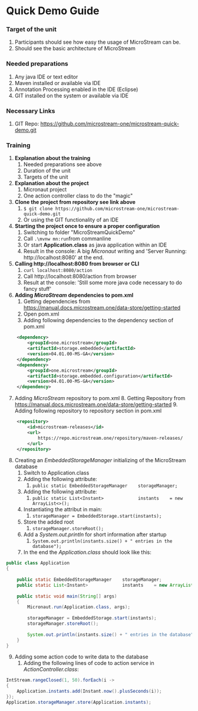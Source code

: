 <h1>Quick Demo Guide</h1>

<h3>Target of the unit</h3>

1. Participants should see how easy the usage of MicroStream can be.
2. Should see the basic architecture of MicroStream

<h3>Needed preparations</h3>

1. Any java IDE or text editor
2. Maven installed or available via IDE
3. Annotation Processing enabled in the IDE (Eclipse)
4. GIT installed on the system or available via IDE

<h3>Necessary Links</h3>

1. GIT Repo: https://github.com/microstream-one/microstream-quick-demo.git

<h3>Training</h3>

1. <strong>Explanation about the training</strong>
	1. Needed preparations see above
	2. Duration of the unit
	3. Targets of the unit
2. <strong>Explanation about the project</strong>
	1. Micronaut project
	2. One action controller class to do the "magic"
3. <strong>Clone the project from repository see link above</strong>
	1. `$ git clone https://github.com/microstream-one/microstream-quick-demo.git`
	2. Or using the GIT functionality of an IDE
4. <strong>Starting the project once to ensure a proper configuration</strong>
	1. Switching to folder "MicroStreamQuickDemo"
	2. Call `.\mvnw mn:run`from commanline
	3. Or start **Application.class** as java application within an IDE
	4. Result in the console: A big *Micronaut* writing and 'Server Running: http://localhost:8080' at the end.
5. <strong>Calling http://localhost:8080 from browser or CLI</strong>
	1. `curl localhost:8080/action`
	2. Call http://localhost:8080/action from browser
	3. Result at the console: 'Still some more java code necessary to do fancy stuff'
6. <strong>Adding *MicroStream* dependencies to pom.xml</strong>
	1. Getting dependencies from https://manual.docs.microstream.one/data-store/getting-started
	2. Open pom.xml
	3. Adding following dependencies to the dependency section of pom.xml

```xml
	<dependency>
		<groupId>one.microstream</groupId>
		<artifactId>storage.embedded</artifactId>
		<version>04.01.00-MS-GA</version>
	</dependency>
	<dependency>
		<groupId>one.microstream</groupId>
		<artifactId>storage.embedded.configuration</artifactId>
		<version>04.01.00-MS-GA</version>
	</dependency>
```
7. Adding *MicroStream* repository to pom.xml
	8. Getting Repository from https://manual.docs.microstream.one/data-store/getting-started
	9. Adding following repository to repository section in pom.xml

```xml
	<repository>
		<id>microstream-releases</id>
		<url>
			https://repo.microstream.one/repository/maven-releases/
		</url>
	</repository>
``` 
8. Creating an *EmbeddedStorageManager* initializing of the MicroStream database
	1. Switch to Application.class
	2. Adding the following attribute: 
		1. `public static EmbeddedStorageManager	storageManager;`
	3. Adding the following attribute: 
		1. `public static List<Instant>				instants	= new ArrayList<>();`
	4. Instantiating the attribut in main: 
		1. `storageManager = EmbeddedStorage.start(instants);`
	5. Store the added root
		1. `storageManager.storeRoot();`
	6. Add a *System.out.println* for short information after startup
		1. `System.out.println(instants.size() + " entries in the database");` 
	7. In the end the *Application.class* should look like this:

```java
public class Application
{
	
	public static EmbeddedStorageManager	storageManager;
	public static List<Instant>				instants	= new ArrayList<>();
	
	public static void main(String[] args)
	{
		Micronaut.run(Application.class, args);
		
		storageManager = EmbeddedStorage.start(instants);
		storageManager.storeRoot();
		
		System.out.println(instants.size() + " entries in the database");
	}
}
```

9. Adding some action code to write data to the database
	1.  Adding the following lines of code to action service in *ActionController.class*:
```java
IntStream.rangeClosed(1, 50).forEach(i ->
{
	Application.instants.add(Instant.now().plusSeconds(i));
});	
Application.storageManager.store(Application.instants);
```
